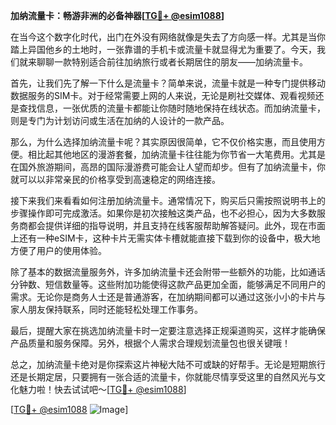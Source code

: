 **加纳流量卡：畅游非洲的必备神器[[TG💪+ @esim1088](https://t.me/s/esim1088)]**

在当今这个数字化时代，出门在外没有网络就像是失去了方向感一样。尤其是当你踏上异国他乡的土地时，一张靠谱的手机卡或流量卡就显得尤为重要了。今天，我们就来聊聊一款特别适合前往加纳旅行或者长期居住的朋友——加纳流量卡。

首先，让我们先了解一下什么是流量卡？简单来说，流量卡就是一种专门提供移动数据服务的SIM卡。对于经常需要上网的人来说，无论是刷社交媒体、观看视频还是查找信息，一张优质的流量卡都能让你随时随地保持在线状态。而加纳流量卡，则是专门为计划访问或生活在加纳的人设计的一款产品。

那么，为什么选择加纳流量卡呢？其实原因很简单，它不仅价格实惠，而且使用方便。相比起其他地区的漫游套餐，加纳流量卡往往能为你节省一大笔费用。尤其是在国外旅游期间，高昂的国际漫游费可能会让人望而却步。但有了加纳流量卡，你就可以以非常亲民的价格享受到高速稳定的网络连接。

接下来我们来看看如何注册加纳流量卡。通常情况下，购买后只需按照说明书上的步骤操作即可完成激活。如果你是初次接触这类产品，也不必担心，因为大多数服务商都会提供详细的指导说明，并且支持在线客服帮助解答疑问。此外，现在市面上还有一种eSIM卡，这种卡片无需实体卡槽就能直接下载到你的设备中，极大地方便了用户的使用体验。

除了基本的数据流量服务外，许多加纳流量卡还会附带一些额外的功能，比如通话分钟数、短信数量等。这些附加功能使得这款产品更加全面，能够满足不同用户的需求。无论你是商务人士还是普通游客，在加纳期间都可以通过这张小小的卡片与家人朋友保持联系，同时还能轻松处理工作事务。

最后，提醒大家在挑选加纳流量卡时一定要注意选择正规渠道购买，这样才能确保产品质量和服务保障。另外，根据个人需求合理规划流量包也很关键哦！

总之，加纳流量卡绝对是你探索这片神秘大陆不可或缺的好帮手。无论是短期旅行还是长期定居，只要拥有一张合适的流量卡，你就能尽情享受这里的自然风光与文化魅力啦！快去试试吧～[[TG💪+ @esim1088](https://t.me/s/esim1088)]

[[TG💪+ @esim1088](https://t.me/s/esim1088) ![Image](https://i.postimg.cc/4NQfJmqS/Snipaste-2025-05-13-00-14-12.png)]